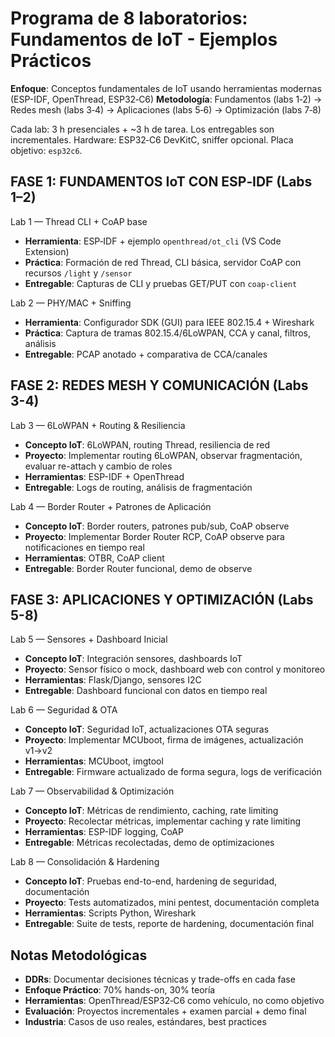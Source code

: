 # Programa de 8 laboratorios: Fundamentos de IoT - Ejemplos Prácticos

**Enfoque**: Conceptos fundamentales de IoT usando herramientas modernas (ESP-IDF, OpenThread, ESP32‑C6)
**Metodología**: Fundamentos (labs 1‑2) → Redes mesh (labs 3‑4) → Aplicaciones (labs 5‑6) → Optimización (labs 7‑8)

Cada lab: 3 h presenciales + ~3 h de tarea. Los entregables son incrementales.
Hardware: ESP32‑C6 DevKitC, sniffer opcional. Placa objetivo: `esp32c6`.

## FASE 1: FUNDAMENTOS IoT CON ESP‑IDF (Labs 1–2)

Lab 1 — Thread CLI + CoAP base  
- **Herramienta**: ESP‑IDF + ejemplo `openthread/ot_cli` (VS Code Extension)  
- **Práctica**: Formación de red Thread, CLI básica, servidor CoAP con recursos `/light` y `/sensor`  
- **Entregable**: Capturas de CLI y pruebas GET/PUT con `coap-client`

Lab 2 — PHY/MAC + Sniffing  
- **Herramienta**: Configurador SDK (GUI) para IEEE 802.15.4 + Wireshark  
- **Práctica**: Captura de tramas 802.15.4/6LoWPAN, CCA y canal, filtros, análisis  
- **Entregable**: PCAP anotado + comparativa de CCA/canales
## FASE 2: REDES MESH Y COMUNICACIÓN (Labs 3-4)

Lab 3 — 6LoWPAN + Routing & Resiliencia
- **Concepto IoT**: 6LoWPAN, routing Thread, resiliencia de red
- **Proyecto**: Implementar routing 6LoWPAN, observar fragmentación, evaluar re-attach y cambio de roles
- **Herramientas**: ESP-IDF + OpenThread
- **Entregable**: Logs de routing, análisis de fragmentación

Lab 4 — Border Router + Patrones de Aplicación
- **Concepto IoT**: Border routers, patrones pub/sub, CoAP observe
- **Proyecto**: Implementar Border Router RCP, CoAP observe para notificaciones en tiempo real
- **Herramientas**: OTBR, CoAP client
- **Entregable**: Border Router funcional, demo de observe

## FASE 3: APLICACIONES Y OPTIMIZACIÓN (Labs 5-8)

Lab 5 — Sensores + Dashboard Inicial
- **Concepto IoT**: Integración sensores, dashboards IoT
- **Proyecto**: Sensor físico o mock, dashboard web con control y monitoreo
- **Herramientas**: Flask/Django, sensores I2C
- **Entregable**: Dashboard funcional con datos en tiempo real

Lab 6 — Seguridad & OTA
- **Concepto IoT**: Seguridad IoT, actualizaciones OTA seguras
- **Proyecto**: Implementar MCUboot, firma de imágenes, actualización v1→v2
- **Herramientas**: MCUboot, imgtool
- **Entregable**: Firmware actualizado de forma segura, logs de verificación

Lab 7 — Observabilidad & Optimización
- **Concepto IoT**: Métricas de rendimiento, caching, rate limiting
- **Proyecto**: Recolectar métricas, implementar caching y rate limiting
- **Herramientas**: ESP-IDF logging, CoAP
- **Entregable**: Métricas recolectadas, demo de optimizaciones

Lab 8 — Consolidación & Hardening
- **Concepto IoT**: Pruebas end-to-end, hardening de seguridad, documentación
- **Proyecto**: Tests automatizados, mini pentest, documentación completa
- **Herramientas**: Scripts Python, Wireshark
- **Entregable**: Suite de tests, reporte de hardening, documentación final

## Notas Metodológicas
- **DDRs**: Documentar decisiones técnicas y trade-offs en cada fase
- **Enfoque Práctico**: 70% hands-on, 30% teoría  
- **Herramientas**: OpenThread/ESP32‑C6 como vehículo, no como objetivo
- **Evaluación**: Proyectos incrementales + examen parcial + demo final
- **Industria**: Casos de uso reales, estándares, best practices
